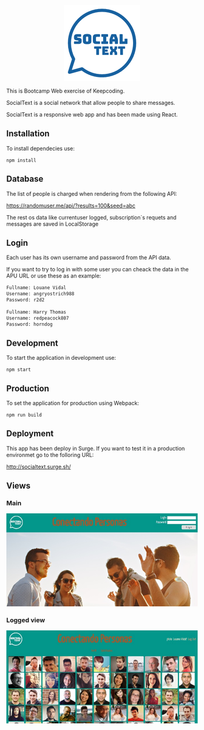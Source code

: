 <p align=center><img src="./src/Images/socialtext.png"></p>

This is  Bootcamp Web exercise of Keepcoding.

SocialText is a social network that allow people to share messages.

SocialText is a responsive web app and has been made using React.


## Installation

To install dependecies use:
```shell
npm install
```


## Database

The list of people is charged when rendering from the following API:

https://randomuser.me/api/?results=100&seed=abc

The rest os data like currentuser logged, subscription`s requets and messages are saved in LocalStorage

## Login

Each user has its own username and password from the API data.

If you want to try to log in with some user you can cheack the data in the APU URL or use these as an example:

```shell
Fullname: Louane Vidal
Username: angryostrich988
Password: r2d2

Fullname: Harry Thomas
Username: redpeacock807
Password: horndog
```


## Development

To start the application in development use:

```shell
npm start
```

## Production

To set the application for production using Webpack:

```shell
npm run build
```

## Deployment

This app has been deploy in Surge. If you want to test it in a production environmet go to the folloring URL:

http://socialtext.surge.sh/

## Views
### Main
<p align=center><img src="./src/Images/Foto-readme.jpg"></p>

### Logged view
<p align=center><img src="./src/Images/Foto-readme-logged.jpg"></p>


